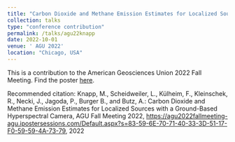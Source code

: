 ```yaml
---
title: "Carbon Dioxide and Methane Emission Estimates for Localized Sources with a Ground-Based Hyperspectral Camera"
collection: talks
type: "conference contribution"
permalink: /talks/agu22knapp
date: 2022-10-01
venue: ' AGU 2022'
location: "Chicago, USA"
---
```

This is a contribution to the American Geosciences Union 2022 Fall Meeting. Find the poster [here](https://agu2022fallmeeting-agu.ipostersessions.com/Default.aspx?s=83-59-6E-70-71-40-33-3D-51-17-F0-59-59-4A-73-79).

Recommended citation: Knapp, M., Scheidweiler, L., Külheim, F., Kleinschek, R., Necki, J., Jagoda, P., Burger B., and Butz, A.: Carbon Dioxide and Methane Emission Estimates for Localized Sources with a Ground-Based Hyperspectral Camera, AGU Fall Meeting 2022, https://agu2022fallmeeting-agu.ipostersessions.com/Default.aspx?s=83-59-6E-70-71-40-33-3D-51-17-F0-59-59-4A-73-79, 2022